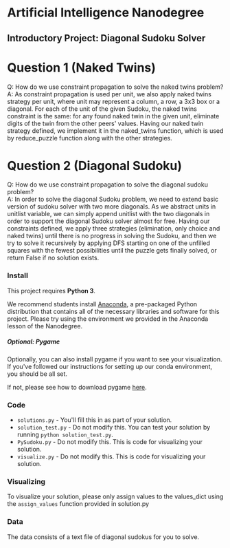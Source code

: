 # Artificial Intelligence Nanodegree
## Introductory Project: Diagonal Sudoku Solver

# Question 1 (Naked Twins)
Q: How do we use constraint propagation to solve the naked twins problem?  
A: As constraint propagation is used per unit, we also apply naked twins strategy per unit, where unit may represent a column,
 a row, a 3x3 box or a diagonal. For each of the unit of the given Sudoku, the naked twins constraint is the same:
 for any found naked twin in the given unit, eliminate digits of the twin from the other peers' values. Having our naked twin
 strategy defined, we implement it in the naked_twins function, which is used by reduce_puzzle function along with the other
 strategies.

# Question 2 (Diagonal Sudoku)
Q: How do we use constraint propagation to solve the diagonal sudoku problem?  
A: In order to solve the diagonal Sudoku problem, we need to extend basic version of sudoku solver with two more diagonals.
   As we abstract units in unitlist variable, we can simply append unitlist with the two diagonals in order to support
   the diagonal Sudoku solver almost for free. Having our constraints defined, we apply three strategies (elimination,
   only choice and naked twins) until there is no progress in solving the Sudoku, and then we try to solve it recursively
   by applying DFS starting on one of the unfilled squares with the fewest possibilities until the puzzle gets finally solved,
   or return False if no solution exists.


### Install

This project requires **Python 3**.

We recommend students install [Anaconda](https://www.continuum.io/downloads), a pre-packaged Python distribution that contains all of the necessary libraries and software for this project. 
Please try using the environment we provided in the Anaconda lesson of the Nanodegree.

##### Optional: Pygame

Optionally, you can also install pygame if you want to see your visualization. If you've followed our instructions for setting up our conda environment, you should be all set.

If not, please see how to download pygame [here](http://www.pygame.org/download.shtml).

### Code

* `solutions.py` - You'll fill this in as part of your solution.
* `solution_test.py` - Do not modify this. You can test your solution by running `python solution_test.py`.
* `PySudoku.py` - Do not modify this. This is code for visualizing your solution.
* `visualize.py` - Do not modify this. This is code for visualizing your solution.

### Visualizing

To visualize your solution, please only assign values to the values_dict using the ```assign_values``` function provided in solution.py

### Data

The data consists of a text file of diagonal sudokus for you to solve.
